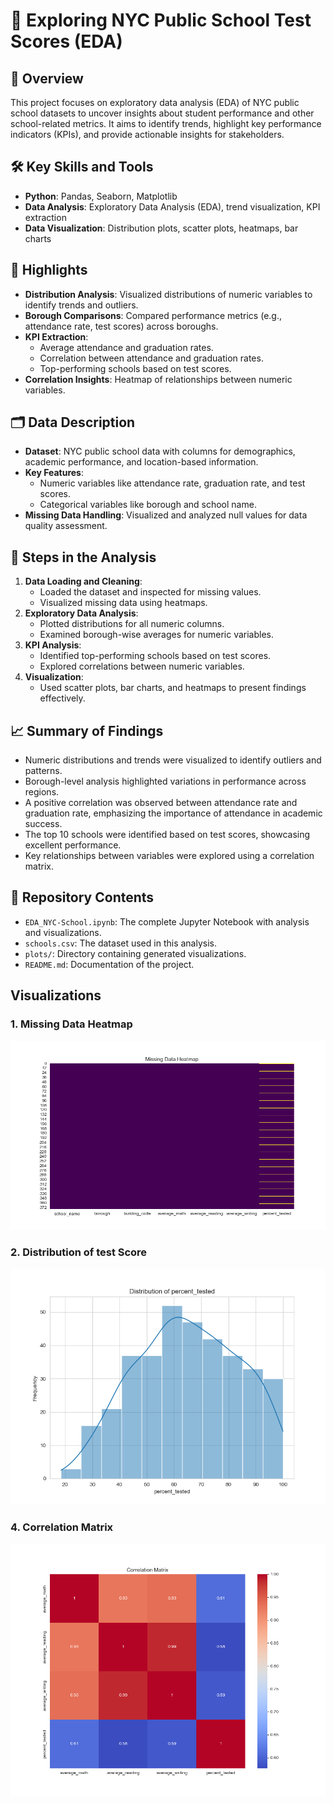 # 🏫 Exploring NYC Public School Test Scores (EDA)

## 📜 Overview
This project focuses on exploratory data analysis (EDA) of NYC public school datasets to uncover insights about student performance and other school-related metrics. It aims to identify trends, highlight key performance indicators (KPIs), and provide actionable insights for stakeholders.

## 🛠️ **Key Skills and Tools**
- **Python**: Pandas, Seaborn, Matplotlib
- **Data Analysis**: Exploratory Data Analysis (EDA), trend visualization, KPI extraction
- **Data Visualization**: Distribution plots, scatter plots, heatmaps, bar charts

## 🔑 **Highlights**
- **Distribution Analysis**: Visualized distributions of numeric variables to identify trends and outliers.
- **Borough Comparisons**: Compared performance metrics (e.g., attendance rate, test scores) across boroughs.
- **KPI Extraction**: 
  - Average attendance and graduation rates.
  - Correlation between attendance and graduation rates.
  - Top-performing schools based on test scores.
- **Correlation Insights**: Heatmap of relationships between numeric variables.

## 🗂️ **Data Description**
- **Dataset**: NYC public school data with columns for demographics, academic performance, and location-based information.
- **Key Features**:
  - Numeric variables like attendance rate, graduation rate, and test scores.
  - Categorical variables like borough and school name.
- **Missing Data Handling**: Visualized and analyzed null values for data quality assessment.

## 🧰 **Steps in the Analysis**
1. **Data Loading and Cleaning**:
   - Loaded the dataset and inspected for missing values.
   - Visualized missing data using heatmaps.
2. **Exploratory Data Analysis**:
   - Plotted distributions for all numeric columns.
   - Examined borough-wise averages for numeric variables.
3. **KPI Analysis**:
   - Identified top-performing schools based on test scores.
   - Explored correlations between numeric variables.
4. **Visualization**:
   - Used scatter plots, bar charts, and heatmaps to present findings effectively.
  
## 📈 Summary of Findings
- Numeric distributions and trends were visualized to identify outliers and patterns.
- Borough-level analysis highlighted variations in performance across regions.
- A positive correlation was observed between attendance rate and graduation rate, emphasizing the importance of attendance in academic success.
- The top 10 schools were identified based on test scores, showcasing excellent performance.
- Key relationships between variables were explored using a correlation matrix.


## 📂 **Repository Contents**
- `EDA_NYC-School.ipynb`: The complete Jupyter Notebook with analysis and visualizations.
- `schools.csv`: The dataset used in this analysis.
- `plots/`: Directory containing generated visualizations.
- `README.md`: Documentation of the project.

## Visualizations

### 1. Missing Data Heatmap
![Missing Data Heatmap](plots/missing_data_heatmap.png)

### 2. Distribution of test Score
![Distribution](plots/distribution_percent_tested.png)

### 4. Correlation Matrix
![Correlation Matrix](plots/correlation_matrix.png)

